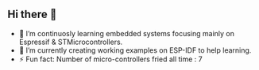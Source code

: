 ## Hi there 👋

- 🌱 I’m continuosly learning embedded systems focusing mainly on Espressif & STMicrocontrollers.
- 🔭 I’m currently creating working examples on ESP-IDF to help learning.
- ⚡ Fun fact:    Number of micro-controllers fried all time     : 7


<!--
**ucflumm/ucflumm** is a ✨ _special_ ✨ repository because its `README.md` (this file) appears on your GitHub profile.

Here are some ideas to get you started:

- 🔭 I’m currently working on ...
- 🌱 I’m currently learning ...
- 👯 I’m looking to collaborate on ...
- 🤔 I’m looking for help with ...
- 💬 Ask me about ...
- 📫 How to reach me: ...
- 😄 Pronouns: ...
- ⚡ Fun fact: ...
-->
